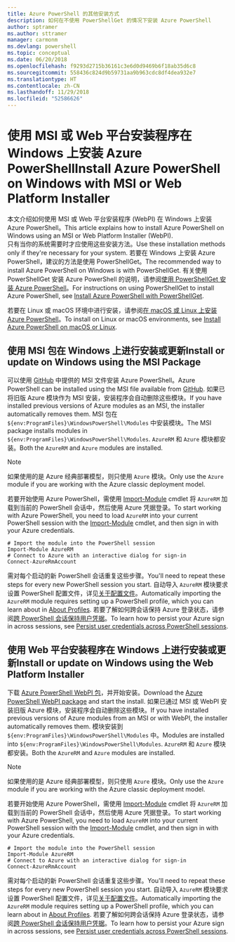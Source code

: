 ```yaml
---
title: Azure PowerShell 的其他安装方式
description: 如何在不使用 PowerShellGet 的情况下安装 Azure PowerShell
author: sptramer
ms.author: sttramer
manager: carmonm
ms.devlang: powershell
ms.topic: conceptual
ms.date: 06/20/2018
ms.openlocfilehash: f9293d2715b36161c3e6d0d9469b6f18ab35d6c8
ms.sourcegitcommit: 558436c824d9b59731aa9b963cdc8df4dea932e7
ms.translationtype: HT
ms.contentlocale: zh-CN
ms.lasthandoff: 11/29/2018
ms.locfileid: "52586626"
---
```

# <a name="install-azure-powershell-on-windows-with-msi-or-web-platform-installer"></a><span data-ttu-id="d7dc3-103">使用 MSI 或 Web 平台安装程序在 Windows 上安装 Azure PowerShell</span><span class="sxs-lookup"><span data-stu-id="d7dc3-103">Install Azure PowerShell on Windows with MSI or Web Platform Installer</span></span>

<span data-ttu-id="d7dc3-104">本文介绍如何使用 MSI 或 Web 平台安装程序 (WebPI) 在 Windows 上安装 Azure PowerShell。</span><span class="sxs-lookup"><span data-stu-id="d7dc3-104">This article explains how to install Azure PowerShell on Windows using an MSI or Web Platform Installer (WebPI).</span></span>  
<span data-ttu-id="d7dc3-105">只有当你的系统需要时才应使用这些安装方法。</span><span class="sxs-lookup"><span data-stu-id="d7dc3-105">Use these installation methods only if they're necessary for your system.</span></span> <span data-ttu-id="d7dc3-106">若要在 Windows 上安装 Azure PowerShell，建议的方法是使用 PowerShellGet。</span><span class="sxs-lookup"><span data-stu-id="d7dc3-106">The recommended way to install Azure PowerShell on Windows is with PowerShellGet.</span></span> <span data-ttu-id="d7dc3-107">有关使用 PowerShellGet 安装 Azure PowerShell 的说明，请参阅[使用 PowerShellGet 安装 Azure PowerShell](install-azurerm-ps.md)。</span><span class="sxs-lookup"><span data-stu-id="d7dc3-107">For instructions on using PowerShellGet to install Azure PowerShell, see [Install Azure PowerShell with PowerShellGet](install-azurerm-ps.md).</span></span>

<span data-ttu-id="d7dc3-108">若要在 Linux 或 macOS 环境中进行安装，请参阅[在 macOS 或 Linux 上安装 Azure PowerShell](install-azurermps-maclinux.md)。</span><span class="sxs-lookup"><span data-stu-id="d7dc3-108">To install on Linux or macOS environments, see [Install Azure PowerShell on macOS or Linux](install-azurermps-maclinux.md).</span></span>

## <a name="install-or-update-on-windows-using-the-msi-package"></a><span data-ttu-id="d7dc3-109">使用 MSI 包在 Windows 上进行安装或更新</span><span class="sxs-lookup"><span data-stu-id="d7dc3-109">Install or update on Windows using the MSI Package</span></span>

<span data-ttu-id="d7dc3-110">可以使用 [GitHub](https://github.com/Azure/azure-powershell/releases/tag/v5.7.0-April2018) 中提供的 MSI 文件安装 Azure PowerShell。</span><span class="sxs-lookup"><span data-stu-id="d7dc3-110">Azure PowerShell can be installed using the MSI file available from [GitHub](https://github.com/Azure/azure-powershell/releases/tag/v5.7.0-April2018).</span></span> <span data-ttu-id="d7dc3-111">如果已将旧版 Azure 模块作为 MSI 安装，安装程序会自动删除这些模块。</span><span class="sxs-lookup"><span data-stu-id="d7dc3-111">If you have installed previous versions of Azure modules as an MSI, the installer automatically removes them.</span></span> <span data-ttu-id="d7dc3-112">MSI 包在 `${env:ProgramFiles}\WindowsPowerShell\Modules` 中安装模块。</span><span class="sxs-lookup"><span data-stu-id="d7dc3-112">The MSI package installs modules in `${env:ProgramFiles}\WindowsPowerShell\Modules`.</span></span> <span data-ttu-id="d7dc3-113">`AzureRM` 和 `Azure` 模块都安装。</span><span class="sxs-lookup"><span data-stu-id="d7dc3-113">Both the `AzureRM` and `Azure` modules are installed.</span></span>

> [!NOTE]
> <span data-ttu-id="d7dc3-114">如果使用的是 Azure 经典部署模型，则只使用 `Azure` 模块。</span><span class="sxs-lookup"><span data-stu-id="d7dc3-114">Only use the `Azure` module if you are working with the Azure classic deployment model.</span></span>

<span data-ttu-id="d7dc3-115">若要开始使用 Azure PowerShell，需使用 [Import-Module](/powershell/module/Microsoft.PowerShell.Core/Import-Module) cmdlet 将 `AzureRM` 加载到当前的 PowerShell 会话中，然后使用 Azure 凭据登录。</span><span class="sxs-lookup"><span data-stu-id="d7dc3-115">To start working with Azure PowerShell, you need to load `AzureRM` into your current PowerShell session with the [Import-Module](/powershell/module/Microsoft.PowerShell.Core/Import-Module) cmdlet, and then sign in with your Azure credentials.</span></span>

```powershell-interactive
# Import the module into the PowerShell session
Import-Module AzureRM
# Connect to Azure with an interactive dialog for sign-in
Connect-AzureRmAccount
```

<span data-ttu-id="d7dc3-116">需对每个启动的新 PowerShell 会话重复这些步骤。</span><span class="sxs-lookup"><span data-stu-id="d7dc3-116">You'll need to repeat these steps for every new PowerShell session you start.</span></span> <span data-ttu-id="d7dc3-117">自动导入 `AzureRM` 模块要求设置 PowerShell 配置文件，详见[关于配置文件](/powershell/module/microsoft.powershell.core/about/about_profiles)。</span><span class="sxs-lookup"><span data-stu-id="d7dc3-117">Automatically importing the `AzureRM` module requires setting up a PowerShell profile, which you can learn about in [About Profiles](/powershell/module/microsoft.powershell.core/about/about_profiles).</span></span>
<span data-ttu-id="d7dc3-118">若要了解如何跨会话保持 Azure 登录状态，请参阅[跨 PowerShell 会话保持用户凭据](context-persistence.md)。</span><span class="sxs-lookup"><span data-stu-id="d7dc3-118">To learn how to persist your Azure sign in across sessions, see [Persist user credentials across PowerShell sessions](context-persistence.md).</span></span>

## <a name="install-or-update-on-windows-using-the-web-platform-installer"></a><span data-ttu-id="d7dc3-119">使用 Web 平台安装程序在 Windows 上进行安装或更新</span><span class="sxs-lookup"><span data-stu-id="d7dc3-119">Install or update on Windows using the Web Platform Installer</span></span>

<span data-ttu-id="d7dc3-120">下载 [Azure PowerShell WebPI 包](http://aka.ms/webpi-azps)，并开始安装。</span><span class="sxs-lookup"><span data-stu-id="d7dc3-120">Download the [Azure PowerShell WebPI package](http://aka.ms/webpi-azps) and start the install.</span></span> <span data-ttu-id="d7dc3-121">如果已通过 MSI 或 WebPI 安装旧版 Azure 模块，安装程序会自动删除这些模块。</span><span class="sxs-lookup"><span data-stu-id="d7dc3-121">If you have installed previous versions of Azure modules from an MSI or with WebPI, the installer automatically removes them.</span></span> <span data-ttu-id="d7dc3-122">模块安装到 `${env:ProgramFiles}\WindowsPowerShell\Modules` 中。</span><span class="sxs-lookup"><span data-stu-id="d7dc3-122">Modules are installed into `${env:ProgramFiles}\WindowsPowerShell\Modules`.</span></span> <span data-ttu-id="d7dc3-123">`AzureRM` 和 `Azure` 模块都安装。</span><span class="sxs-lookup"><span data-stu-id="d7dc3-123">Both the `AzureRM` and `Azure` modules are installed.</span></span>

> [!NOTE]
> <span data-ttu-id="d7dc3-124">如果使用的是 Azure 经典部署模型，则只使用 `Azure` 模块。</span><span class="sxs-lookup"><span data-stu-id="d7dc3-124">Only use the `Azure` module if you are working with the Azure classic deployment model.</span></span>

<span data-ttu-id="d7dc3-125">若要开始使用 Azure PowerShell，需使用 [Import-Module](/powershell/module/Microsoft.PowerShell.Core/Import-Module) cmdlet 将 `AzureRM` 加载到当前的 PowerShell 会话中，然后使用 Azure 凭据登录。</span><span class="sxs-lookup"><span data-stu-id="d7dc3-125">To start working with Azure PowerShell, you need to load `AzureRM` into your current PowerShell session with the [Import-Module](/powershell/module/Microsoft.PowerShell.Core/Import-Module) cmdlet, and then sign in with your Azure credentials.</span></span>

```powershell-interactive
# Import the module into the PowerShell session
Import-Module AzureRM
# Connect to Azure with an interactive dialog for sign-in
Connect-AzureRmAccount
```

<span data-ttu-id="d7dc3-126">需对每个启动的新 PowerShell 会话重复这些步骤。</span><span class="sxs-lookup"><span data-stu-id="d7dc3-126">You'll need to repeat these steps for every new PowerShell session you start.</span></span> <span data-ttu-id="d7dc3-127">自动导入 `AzureRM` 模块要求设置 PowerShell 配置文件，详见[关于配置文件](/powershell/module/microsoft.powershell.core/about/about_profiles)。</span><span class="sxs-lookup"><span data-stu-id="d7dc3-127">Automatically importing the `AzureRM` module requires setting up a PowerShell profile, which you can learn about in [About Profiles](/powershell/module/microsoft.powershell.core/about/about_profiles).</span></span>
<span data-ttu-id="d7dc3-128">若要了解如何跨会话保持 Azure 登录状态，请参阅[跨 PowerShell 会话保持用户凭据](context-persistence.md)。</span><span class="sxs-lookup"><span data-stu-id="d7dc3-128">To learn how to persist your Azure sign in across sessions, see [Persist user credentials across PowerShell sessions](context-persistence.md).</span></span>
